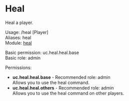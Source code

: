 Heal
====
Heal a player.

Usage: /heal \[Player\]<br>
Aliases: heal<br>
Module: [heal](../modules/heal.md)<br>

Basic permission: uc.heal.heal.base<br>
Basic role: admin<br>

Permissions: <br>
* **uc.heal.heal.base** - Recommended role: admin<br>Allows you to use the heal command.
* **uc.heal.heal.others** - Recommended role: admin<br>Allows you to use the heal command on other players.
